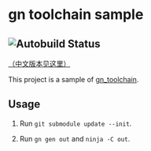 # gn toolchain sample

![Autobuild Status](https://github.com/Streamlet/gn_toolchain_sample/actions/workflows/autobuild.yml/badge.svg)
---
[（中文版本见这里）](README_zh.md)

This project is a sample of [gn_toolchain](../../../gn_toolchain).

## Usage

1. Run `git submodule update --init`.

2. Run `gn gen out` and `ninja -C out`.
